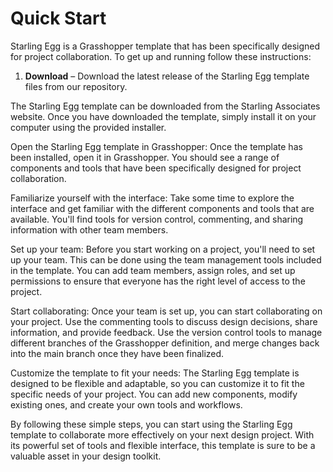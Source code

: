 # Quick Start


Starling Egg is a Grasshopper template that has been specifically designed for project collaboration. To get up and running follow these instructions:

1. **Download** – Download the latest release of the Starling Egg template files from our repository.





 The Starling Egg template can be downloaded from the Starling Associates website. Once you have downloaded the template, simply install it on your computer using the provided installer.

Open the Starling Egg template in Grasshopper: Once the template has been installed, open it in Grasshopper. You should see a range of components and tools that have been specifically designed for project collaboration.

Familiarize yourself with the interface: Take some time to explore the interface and get familiar with the different components and tools that are available. You'll find tools for version control, commenting, and sharing information with other team members.

Set up your team: Before you start working on a project, you'll need to set up your team. This can be done using the team management tools included in the template. You can add team members, assign roles, and set up permissions to ensure that everyone has the right level of access to the project.

Start collaborating: Once your team is set up, you can start collaborating on your project. Use the commenting tools to discuss design decisions, share information, and provide feedback. Use the version control tools to manage different branches of the Grasshopper definition, and merge changes back into the main branch once they have been finalized.

Customize the template to fit your needs: The Starling Egg template is designed to be flexible and adaptable, so you can customize it to fit the specific needs of your project. You can add new components, modify existing ones, and create your own tools and workflows.

By following these simple steps, you can start using the Starling Egg template to collaborate more effectively on your next design project. With its powerful set of tools and flexible interface, this template is sure to be a valuable asset in your design toolkit.




